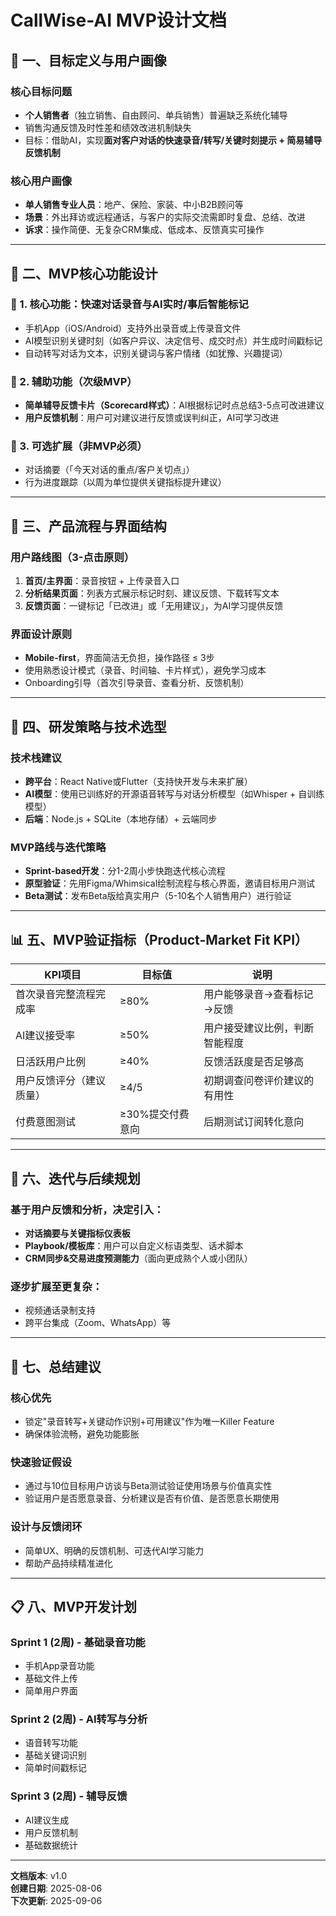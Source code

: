 # CallWise-AI MVP设计文档

## 🎯 一、目标定义与用户画像

### 核心目标问题
- **个人销售者**（独立销售、自由顾问、单兵销售）普遍缺乏系统化辅导
- 销售沟通反馈及时性差和绩效改进机制缺失
- 目标：借助AI，实现**面对客户对话的快速录音/转写/关键时刻提示 + 简易辅导反馈机制**

### 核心用户画像
- **单人销售专业人员**：地产、保险、家装、中小B2B顾问等
- **场景**：外出拜访或远程通话，与客户的实际交流需即时复盘、总结、改进
- **诉求**：操作简便、无复杂CRM集成、低成本、反馈真实可操作

---

## 🧩 二、MVP核心功能设计

### 🔧 1. 核心功能：快速对话录音与AI实时/事后智能标记
- 手机App（iOS/Android）支持外出录音或上传录音文件
- AI模型识别关键时刻（如客户异议、决定信号、成交时点）并生成时间戳标记
- 自动转写对话为文本，识别关键词与客户情绪（如犹豫、兴趣提词）

### 🧩 2. 辅助功能（次级MVP）
- **简单辅导反馈卡片（Scorecard样式）**：AI根据标记时点总结3-5点可改进建议
- **用户反馈机制**：用户可对建议进行反馈或误判纠正，AI可学习改进

### 🚀 3. 可选扩展（非MVP必须）
- 对话摘要（「今天对话的重点/客户关切点」）
- 行为进度跟踪（以周为单位提供关键指标提升建议）

---

## 📐 三、产品流程与界面结构

### 用户路线图（3-点击原则）
1. **首页/主界面**：录音按钮 + 上传录音入口
2. **分析结果页面**：列表方式展示标记时刻、建议反馈、下载转写文本
3. **反馈页面**：一键标记「已改进」或「无用建议」，为AI学习提供反馈

### 界面设计原则
- **Mobile-first**，界面简洁无负担，操作路径 ≤ 3步
- 使用熟悉设计模式（录音、时间轴、卡片样式），避免学习成本
- Onboarding引导（首次引导录音、查看分析、反馈机制）

---

## 🧪 四、研发策略与技术选型

### 技术栈建议
- **跨平台**：React Native或Flutter（支持快开发与未来扩展）
- **AI模型**：使用已训练好的开源语音转写与对话分析模型（如Whisper + 自训练模型）
- **后端**：Node.js + SQLite（本地存储）+ 云端同步

### MVP路线与迭代策略
- **Sprint-based开发**：分1-2周小步快跑迭代核心流程
- **原型验证**：先用Figma/Whimsical绘制流程与核心界面，邀请目标用户测试
- **Beta测试**：发布Beta版给真实用户（5-10名个人销售用户）进行验证

---

## 📊 五、MVP验证指标（Product-Market Fit KPI）

| KPI项目 | 目标值 | 说明 |
|---------|--------|------|
| 首次录音完整流程完成率 | ≥80% | 用户能够录音→查看标记→反馈 |
| AI建议接受率 | ≥50% | 用户接受建议比例，判断智能程度 |
| 日活跃用户比例 | ≥40% | 反馈活跃度是否足够高 |
| 用户反馈评分（建议质量） | ≥4/5 | 初期调查问卷评价建议的有用性 |
| 付费意图测试 | ≥30%提交付费意向 | 后期测试订阅转化意向 |

---

## 🔄 六、迭代与后续规划

### 基于用户反馈和分析，决定引入：
- **对话摘要与关键指标仪表板**
- **Playbook/模板库**：用户可以自定义标语类型、话术脚本
- **CRM同步&交易进度预测能力**（面向更成熟个人或小团队）

### 逐步扩展至更复杂：
- 视频通话录制支持
- 跨平台集成（Zoom、WhatsApp）等

---

## 🧠 七、总结建议

### 核心优先
- 锁定"录音转写+关键动作识别+可用建议"作为唯一Killer Feature
- 确保体验流畅，避免功能膨胀

### 快速验证假设
- 通过与10位目标用户访谈与Beta测试验证使用场景与价值真实性
- 验证用户是否愿意录音、分析建议是否有价值、是否愿意长期使用

### 设计与反馈闭环
- 简单UX、明确的反馈机制、可迭代AI学习能力
- 帮助产品持续精准进化

---

## 📋 八、MVP开发计划

### Sprint 1 (2周) - 基础录音功能
- 手机App录音功能
- 基础文件上传
- 简单用户界面

### Sprint 2 (2周) - AI转写与分析
- 语音转写功能
- 基础关键词识别
- 简单时间戳标记

### Sprint 3 (2周) - 辅导反馈
- AI建议生成
- 用户反馈机制
- 基础数据统计

---

**文档版本**: v1.0  
**创建日期**: 2025-08-06  
**下次更新**: 2025-09-06 